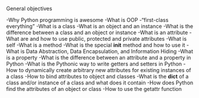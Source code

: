 General objectives


-Why Python programming is awesome
-What is OOP
-“first-class everything”
-What is a class
-What is an object and an instance
-What is the difference between a class and an object or instance
-What is an attribute
-What are and how to use public, protected and private attributes
-What is self
-What is a method
-What is the special __init__ method and how to use it
-What is Data Abstraction, Data Encapsulation, and Information Hiding
-What is a property
-What is the difference between an attribute and a property in Python
-What is the Pythonic way to write getters and setters in Python
-How to dynamically create arbitrary new attributes for existing instances of a class
-How to bind attributes to object and classes
-What is the __dict__ of a class and/or instance of a class and what does it contain
-How does Python find the attributes of an object or class
-How to use the getattr function
